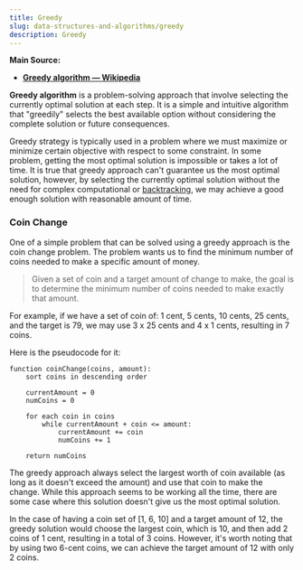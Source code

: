 ```yaml
---
title: Greedy
slug: data-structures-and-algorithms/greedy
description: Greedy
---
```


**Main Source:**

- **[Greedy algorithm — Wikipedia](https://en.wikipedia.org/wiki/Greedy_algorithm)**

**Greedy algorithm** is a problem-solving approach that involve selecting the currently optimal solution at each step. It is a simple and intuitive algorithm that "greedily" selects the best available option without considering the complete solution or future consequences.

Greedy strategy is typically used in a problem where we must maximize or minimize certain objective with respect to some constraint. In some problem, getting the most optimal solution is impossible or takes a lot of time. It is true that greedy approach can't guarantee us the most optimal solution, however, by selecting the currently optimal solution without the need for complex computational or [backtracking](/cs-notes/data-structures-and-algorithms/backtracking), we may achieve a good enough solution with reasonable amount of time.

### Coin Change

One of a simple problem that can be solved using a greedy approach is the coin change problem. The problem wants us to find the minimum number of coins needed to make a specific amount of money.

> Given a set of coin and a target amount of change to make, the goal is to determine the minimum number of coins needed to make exactly that amount.

For example, if we have a set of coin of: 1 cent, 5 cents, 10 cents, 25 cents, and the target is 79, we may use 3 x 25 cents and 4 x 1 cents, resulting in 7 coins.

Here is the pseudocode for it:

```
function coinChange(coins, amount):
    sort coins in descending order

    currentAmount = 0
    numCoins = 0

    for each coin in coins
        while currentAmount + coin <= amount:
            currentAmount += coin
            numCoins += 1

    return numCoins
```

The greedy approach always select the largest worth of coin available (as long as it doesn't exceed the amount) and use that coin to make the change. While this approach seems to be working all the time, there are some case where this solution doesn't give us the most optimal solution.

In the case of having a coin set of [1, 6, 10] and a target amount of 12, the greedy solution would choose the largest coin, which is 10, and then add 2 coins of 1 cent, resulting in a total of 3 coins. However, it's worth noting that by using two 6-cent coins, we can achieve the target amount of 12 with only 2 coins.
